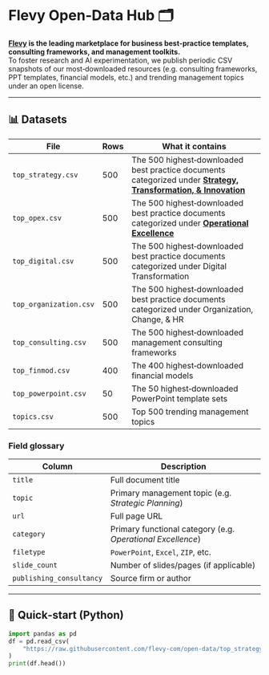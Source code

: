 # Flevy Open‑Data Hub 🗂️

**[Flevy](https://flevy.com) is the leading marketplace for business best‑practice templates, consulting frameworks, and management toolkits.**  
To foster research and AI experimentation, we publish periodic CSV snapshots of our most‑downloaded resources (e.g. consulting frameworks, PPT templates, financial models, etc.) and trending management topics under an open license.

---

## 📊 Datasets

| File | Rows | What it contains |
|------|------|------------------|
| `top_strategy.csv` | 500 | The 500 highest‑downloaded best practice documents categorized under **[Strategy, Transformation, & Innovation](https://flevy.com/topics/strategy)** |
| `top_opex.csv` | 500 | The 500 highest‑downloaded best practice documents categorized under **[Operational Excellence](https://flevy.com/topics/opex)** |
| `top_digital.csv` | 500 | The 500 highest‑downloaded best practice documents categorized under Digital Transformation |
| `top_organization.csv` | 500 | The 500 highest‑downloaded best practice documents categorized under Organization, Change, & HR |
| `top_consulting.csv` | 500 | The 500 highest‑downloaded management consulting frameworks |
| `top_finmod.csv` | 400 | The 400 highest‑downloaded financial models |
| `top_powerpoint.csv` | 50 | The 50 highest‑downloaded PowerPoint template sets |
| `topics.csv` | 500 | Top 500 trending management topics |

### Field glossary
| Column | Description |
|--------|-------------|
| `title` | Full document title |
| `topic` | Primary management topic (e.g. *Strategic Planning*) |
| `url` | Full page URL |
| `category` | Primary functional category (e.g. *Operational Excellence*) |
| `filetype` | `PowerPoint`, `Excel`, `ZIP`, etc. |
| `slide_count` | Number of slides/pages (if applicable) |
| `publishing_consultancy` | Source firm or author |

---

## 🚀 Quick‑start (Python)

```python
import pandas as pd
df = pd.read_csv(
    "https://raw.githubusercontent.com/flevy-com/open-data/top_strategy.csv"
)
print(df.head())

